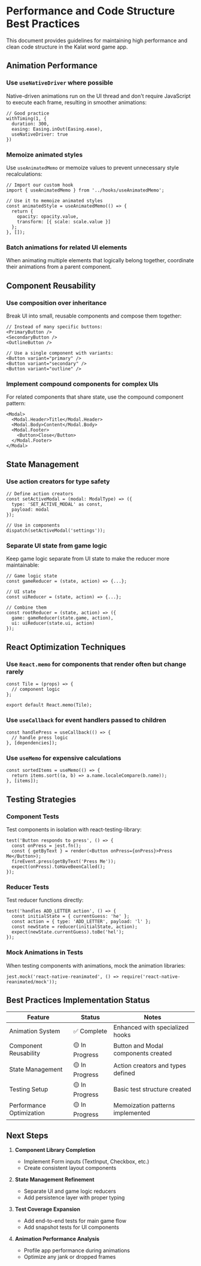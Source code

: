 # Performance and Code Structure Best Practices

This document provides guidelines for maintaining high performance and clean code structure in the Kalat word game app.

## Animation Performance

### Use `useNativeDriver` where possible

Native-driven animations run on the UI thread and don't require JavaScript to execute each frame, resulting in smoother animations:

```tsx
// Good practice
withTiming(1, { 
  duration: 300,
  easing: Easing.inOut(Easing.ease),
  useNativeDriver: true 
})
```

### Memoize animated styles

Use `useAnimatedMemo` or memoize values to prevent unnecessary style recalculations:

```tsx
// Import our custom hook
import { useAnimatedMemo } from '../hooks/useAnimatedMemo';

// Use it to memoize animated styles
const animatedStyle = useAnimatedMemo(() => {
  return {
    opacity: opacity.value,
    transform: [{ scale: scale.value }]
  };
}, []);
```

### Batch animations for related UI elements

When animating multiple elements that logically belong together, coordinate their animations from a parent component.

## Component Reusability

### Use composition over inheritance

Break UI into small, reusable components and compose them together:

```tsx
// Instead of many specific buttons:
<PrimaryButton />
<SecondaryButton />
<OutlineButton />

// Use a single component with variants:
<Button variant="primary" />
<Button variant="secondary" />
<Button variant="outline" />
```

### Implement compound components for complex UIs

For related components that share state, use the compound component pattern:

```tsx
<Modal>
  <Modal.Header>Title</Modal.Header>
  <Modal.Body>Content</Modal.Body>
  <Modal.Footer>
    <Button>Close</Button>
  </Modal.Footer>
</Modal>
```

## State Management

### Use action creators for type safety

```tsx
// Define action creators
const setActiveModal = (modal: ModalType) => ({
  type: 'SET_ACTIVE_MODAL' as const,
  payload: modal
});

// Use in components
dispatch(setActiveModal('settings'));
```

### Separate UI state from game logic

Keep game logic separate from UI state to make the reducer more maintainable:

```tsx
// Game logic state
const gameReducer = (state, action) => {...};

// UI state
const uiReducer = (state, action) => {...};

// Combine them
const rootReducer = (state, action) => ({
  game: gameReducer(state.game, action),
  ui: uiReducer(state.ui, action)
});
```

## React Optimization Techniques

### Use `React.memo` for components that render often but change rarely

```tsx
const Tile = (props) => {
  // component logic
};

export default React.memo(Tile);
```

### Use `useCallback` for event handlers passed to children

```tsx
const handlePress = useCallback(() => {
  // handle press logic
}, [dependencies]);
```

### Use `useMemo` for expensive calculations

```tsx
const sortedItems = useMemo(() => {
  return items.sort((a, b) => a.name.localeCompare(b.name));
}, [items]);
```

## Testing Strategies

### Component Tests

Test components in isolation with react-testing-library:

```tsx
test('Button responds to press', () => {
  const onPress = jest.fn();
  const { getByText } = render(<Button onPress={onPress}>Press Me</Button>);
  fireEvent.press(getByText('Press Me'));
  expect(onPress).toHaveBeenCalled();
});
```

### Reducer Tests

Test reducer functions directly:

```tsx
test('handles ADD_LETTER action', () => {
  const initialState = { currentGuess: 'he' };
  const action = { type: 'ADD_LETTER', payload: 'l' };
  const newState = reducer(initialState, action);
  expect(newState.currentGuess).toBe('hel');
});
```

### Mock Animations in Tests

When testing components with animations, mock the animation libraries:

```tsx
jest.mock('react-native-reanimated', () => require('react-native-reanimated/mock'));
```

## Best Practices Implementation Status

| Feature | Status | Notes |
|---------|--------|-------|
| Animation System | ✅ Complete | Enhanced with specialized hooks |
| Component Reusability | 🟡 In Progress | Button and Modal components created |
| State Management | 🟡 In Progress | Action creators and types defined |
| Testing Setup | 🟡 In Progress | Basic test structure created |
| Performance Optimization | 🟡 In Progress | Memoization patterns implemented |

## Next Steps

1. **Component Library Completion**
   - Implement Form inputs (TextInput, Checkbox, etc.)
   - Create consistent layout components

2. **State Management Refinement**
   - Separate UI and game logic reducers
   - Add persistence layer with proper typing

3. **Test Coverage Expansion**
   - Add end-to-end tests for main game flow
   - Add snapshot tests for UI components

4. **Animation Performance Analysis**
   - Profile app performance during animations
   - Optimize any jank or dropped frames

